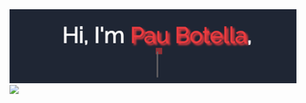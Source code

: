 <img src="https://github.com/PauBotella/PauBotella/blob/main/Profile.gif"/>

<div>
  <img height="180em" src="https://github-readme-stats.vercel.app/api/top-langs/?username=PauBotella&layout=compact&langs_count=7&theme=dracula"/>
</div>
<!--
**PauBotella/PauBotella** is a ✨ _special_ ✨ repository because its `README.md` (this file) appears on your GitHub profile.

Here are some ideas to get you started:

- 🔭 I’m currently working on ...
- 🌱 I’m currently learning ...
- 👯 I’m looking to collaborate on ...
- 🤔 I’m looking for help with ...
- 💬 Ask me about ...
- 📫 How to reach me: ...
- 😄 Pronouns: ...
- ⚡ Fun fact: ...
-->
